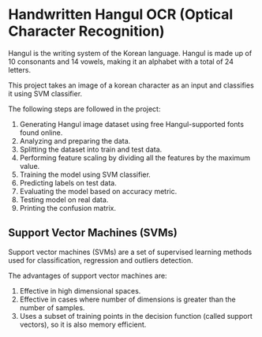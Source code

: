 # Handwritten Hangul OCR (Optical Character Recognition)

Hangul is the writing system of the Korean language. Hangul is made up of 10 consonants and 14 vowels, making it an alphabet with a total of 24 letters.

This project takes an image of a korean character as an input and classifies it using SVM classifier.

The following steps are followed in the project:

1. Generating Hangul image dataset using free Hangul-supported fonts found online.
2. Analyzing and preparing the data.
3. Splitting the dataset into train and test data.
4. Performing feature scaling by dividing all the features by the maximum value.
5. Training the model using SVM classifier.
6. Predicting labels on test data.
7. Evaluating the model based on accuracy metric.
8. Testing model on real data.
9. Printing the confusion matrix.

## Support Vector Machines (SVMs)

Support vector machines (SVMs) are a set of supervised learning methods used for classification, regression and outliers detection.

The advantages of support vector machines are:

1. Effective in high dimensional spaces.
2. Effective in cases where number of dimensions is greater than the number of samples.
3. Uses a subset of training points in the decision function (called support vectors), so it is also memory efficient.
